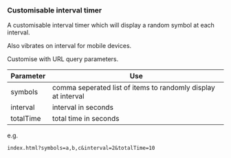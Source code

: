 ### Customisable interval timer

A customisable interval timer which will display a random symbol at each interval.

Also vibrates on interval for mobile devices.

Customise with URL query parameters.

| Parameter | Use                                                           |
|-----------|---------------------------------------------------------------|
| symbols   | comma seperated list of items to randomly display at interval |
| interval  | interval in seconds                                           |
| totalTime | total time in seconds                                         |

e.g.

`index.html?symbols=a,b,c&interval=2&totalTime=10`